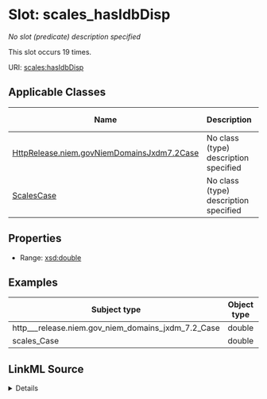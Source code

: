 

# Slot: scales_hasIdbDisp


_No slot (predicate) description specified_






This slot occurs 19 times.


URI: [scales:hasIdbDisp](http://schemas.scales-okn.org/rdf/scales#hasIdbDisp)



<!-- no inheritance hierarchy -->





## Applicable Classes

| Name | Description | Modifies Slot |
| --- | --- | --- |
| [HttpRelease.niem.govNiemDomainsJxdm7.2Case](../classes/HttpRelease.niem.govNiemDomainsJxdm7.2Case.md) | No class (type) description specified |  yes  |
| [ScalesCase](../classes/ScalesCase.md) | No class (type) description specified |  yes  |







## Properties

* Range: [xsd:double](http://www.w3.org/2001/XMLSchema#double)






## Examples

| Subject type | Object type | Example subject | Example object | Occurrences |
| --- | --- | --- | --- | --- |
| http___release.niem.gov_niem_domains_jxdm_7.2_Case | double | scales:/CaseCivil | -8.0 | 19 |
| scales_Case | double | scales:/CaseCivil | -8.0 | 19 |




## LinkML Source

<details>

```yaml
name: scales_hasIdbDisp
annotations:
  count:
    tag: count
    value: 19
description: No slot (predicate) description specified
examples:
- object:
    example_object: '-8.0'
    example_object_type: double
    example_predicate: scales:hasIdbDisp
    example_subject: scales:/CaseCivil
    example_subject_type: http___release.niem.gov_niem_domains_jxdm_7.2_Case
- object:
    example_object: '-8.0'
    example_object_type: double
    example_predicate: scales:hasIdbDisp
    example_subject: scales:/CaseCivil
    example_subject_type: scales_Case
from_schema: scales-kg
rank: 1000
slot_uri: scales:hasIdbDisp
alias: scales_hasIdbDisp
domain_of:
- http___release.niem.gov_niem_domains_jxdm_7.2_Case
- scales_Case
range: double

```
</details>
